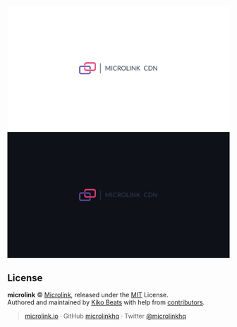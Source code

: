 <div align="center">
  <img src="https://github.com/microlinkhq/cdn/raw/master/dist/banner/cdn.png#gh-light-mode-only" alt="microlink logo">
  <img src="https://github.com/microlinkhq/cdn/raw/master/dist/banner/cdn-dark.png#gh-dark-mode-only" alt="microlink logo">
</div>

## License

**microlink** © [Microlink](https://microlink.io), released under the [MIT](https://github.com/microlinkhq/sdk/blob/master/LICENSE.md) License.<br>
Authored and maintained by [Kiko Beats](https://kikobeats.com) with help from [contributors](https://github.com/microlinkhq/sdk/contributors).

> [microlink.io](https://microlink.io) · GitHub [microlinkhq](https://github.com/microlinkhq) · Twitter [@microlinkhq](https://twitter.com/microlinkhq)
